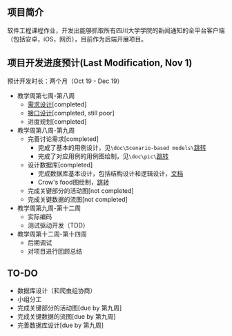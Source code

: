 ## 项目简介

软件工程课程作业，开发出能够抓取所有四川大学学院的新闻通知的全平台客户端（包括安卓，iOS，网页），目前作为后端开展项目。


## 项目开发进度预计(Last Modification, Nov 1)
预计开发时长：两个月（Oct 19 - Dec 19）

* 教学周第七周-第八周  
	* [需求设计](https://github.com/Yetocome/AcaPush/tree/master/doc/Scenario-based%20models)[completed]
	* [接口设计](https://github.com/Yetocome/AcaPush/blob/master/doc/interfaces.md)[completed, still poor]
	* 进度规划[completed]
* 教学周第八周-第九周  
	* 完善讨论需求[completed]
		* 完成了基本的用例设计，见`\doc\Scenario-based models\`[跳转](https://github.com/Yetocome/AcaPush/tree/master/doc/Scenario-based%20models)
		* 完成了对应用例的用例图绘制，见`\doc\pic\`[跳转](https://github.com/Yetocome/AcaPush/tree/master/doc/pic)
	* 设计数据库[completed]
		* 完成数据库基本设计，包括结构设计和逻辑设计，[文档]()
		* Crow's food图绘制，[跳转](https://github.com/Yetocome/AcaPush/blob/master/doc/pic/database-overview.png)
	* 完成关键部分的活动图[not completed]
	* 完成关键数据的流图[not completed]
* 教学周第九周-第十二周  
  * 实际编码
  * 测试驱动开发（TDD）
* 教学周第十二周-第十四周  
	* 后期调试
	* 对项目进行回顾总结

## TO-DO
* 数据库设计（和爬虫组协商）
* 小组分工
* 完成关键部分的活动图[due by 第九周]
* 完成关键数据的流图[due by 第九周]
* 完善数据库设计[due by 第九周]